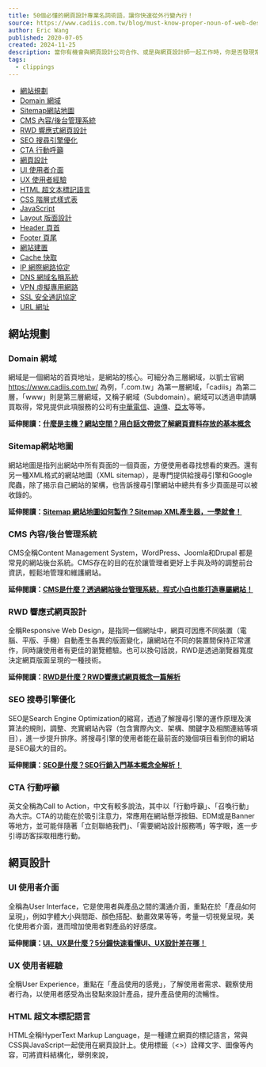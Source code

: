 ```yaml
---
title: 50個必懂的網頁設計專業名詞術語，讓你快速從外行變內行！
source: https://www.cadiis.com.tw/blog/must-know-proper-noun-of-web-design
author: Eric Wang
published: 2020-07-05
created: 2024-11-25
description: 當你有機會與網頁設計公司合作、或是與網頁設計師一起工作時，你是否發現常常聽到一些滿頭問號的專有名詞，我們列出幾個外行人最常問的網頁設計名詞，讓你用最短的時間進入狀況。
tags:
  - clippings
---
```

- [網站規劃](https://www.cadiis.com.tw/blog/must-know-proper-noun-of-web-design#linkto)
- [Domain 網域](https://www.cadiis.com.tw/blog/must-know-proper-noun-of-web-design#linktodomain)
- [Sitemap網站地圖](https://www.cadiis.com.tw/blog/must-know-proper-noun-of-web-design#linktositemap)
- [CMS 內容/後台管理系統](https://www.cadiis.com.tw/blog/must-know-proper-noun-of-web-design#linktocms)
- [RWD 響應式網頁設計](https://www.cadiis.com.tw/blog/must-know-proper-noun-of-web-design#linktorwd)
- [SEO 搜尋引擎優化](https://www.cadiis.com.tw/blog/must-know-proper-noun-of-web-design#linktoseo)
- [CTA 行動呼籲](https://www.cadiis.com.tw/blog/must-know-proper-noun-of-web-design#linktocta)
- [網頁設計](https://www.cadiis.com.tw/blog/must-know-proper-noun-of-web-design#linkto-2)
- [UI 使用者介面](https://www.cadiis.com.tw/blog/must-know-proper-noun-of-web-design#linktoui)
- [UX 使用者經驗](https://www.cadiis.com.tw/blog/must-know-proper-noun-of-web-design#linktoux)
- [HTML 超文本標記語言](https://www.cadiis.com.tw/blog/must-know-proper-noun-of-web-design#linktohtml)
- [CSS 階層式樣式表](https://www.cadiis.com.tw/blog/must-know-proper-noun-of-web-design#linktocss)
- [JavaScript](https://www.cadiis.com.tw/blog/must-know-proper-noun-of-web-design#linktojavascript)
- [Layout 版面設計](https://www.cadiis.com.tw/blog/must-know-proper-noun-of-web-design#linktolayout)
- [Header 頁首](https://www.cadiis.com.tw/blog/must-know-proper-noun-of-web-design#linktoheader)
- [Footer 頁尾](https://www.cadiis.com.tw/blog/must-know-proper-noun-of-web-design#linktofooter)
- [網站建置](https://www.cadiis.com.tw/blog/must-know-proper-noun-of-web-design#linkto-3)
- [Cache 快取](https://www.cadiis.com.tw/blog/must-know-proper-noun-of-web-design#linktocache)
- [IP 網際網路協定](https://www.cadiis.com.tw/blog/must-know-proper-noun-of-web-design#linktoip)
- [DNS 網域名稱系統](https://www.cadiis.com.tw/blog/must-know-proper-noun-of-web-design#linktodns)
- [VPN 虛擬專用網路](https://www.cadiis.com.tw/blog/must-know-proper-noun-of-web-design#linktovpn)
- [SSL 安全通訊協定](https://www.cadiis.com.tw/blog/must-know-proper-noun-of-web-design#linktossl)
- [URL 網址](https://www.cadiis.com.tw/blog/must-know-proper-noun-of-web-design#linktourl)

## 網站規劃

### Domain 網域

網域是一個網站的首頁地址，是網站的核心。可細分為三層網域，以凱士官網 https://www.cadiis.com.tw/ 為例，「.com.tw」為第一層網域，「cadiis」為第二層，「www」則是第三層網域，又稱子網域（Subdomain）。網域可以透過申請購買取得，常見提供此項服務的公司有[中華電信](https://domain.hinet.net/)、[遠傳](http://rs.seed.net.tw/)、[亞太](https://emanager.aptg.com.tw/konakart/Welcome.action)等等。

**延伸閱讀：[什麼是主機？網站空間？用白話文帶您了解網頁資料存放的基本概念](https://www.cadiis.com.tw/blog/what-is-domain-name-host-site)**

### Sitemap網站地圖

網站地圖是指列出網站中所有頁面的一個頁面，方便使用者尋找想看的東西。還有另一種XML格式的網站地圖（XML sitemap），是專門提供給搜尋引擎和Google爬蟲，除了揭示自己網站的架構，也告訴搜尋引擎網站中總共有多少頁面是可以被收錄的。

**延伸閱讀：[Sitemap 網站地圖如何製作？Sitemap XML產生器，一學就會！](https://www.cadiis.com.tw/blog/about-sitemap)**

### CMS 內容/後台管理系統

CMS全稱Content Management System，WordPress、Joomla和Drupal 都是常見的網站後台系統。CMS存在的目的在於讓管理者更好上手與及時的調整前台資訊，輕鬆地管理和維護網站。

**延伸閱讀：[CMS是什麼？透過網站後台管理系統，程式小白也能打造專屬網站！](https://www.cadiis.com.tw/blog/advantages-of-content-management-system)**

### RWD 響應式網頁設計

全稱Responsive Web Design，是指同一個網址中，網頁可因應不同裝置（電腦、平版、手機）自動產生各異的版面變化，讓網站在不同的裝置間保持正常運作，同時讓使用者有更佳的瀏覽體驗。也可以換句話說，RWD是透過瀏覽器寬度決定網頁版面呈現的一種技術。

**延伸閱讀：[RWD是什麼？RWD響應式網頁概念一篇解析](https://www.cadiis.com.tw/blog/rwd-web-design-infographic)**

### SEO 搜尋引擎優化

SEO是Search Engine Optimization的縮寫，透過了解搜尋引擎的運作原理及演算法的規則，調整、充實網站內容（包含實際內文、架構、關鍵字及相關連結等項目），進一步提升排序。將搜尋引擎的使用者能在最前面的幾個項目看到你的網站是SEO最大的目的。

**延伸閱讀：[SEO是什麼？SEO行銷入門基本概念全解析！](https://www.cadiis.com.tw/blog/company-website-seo)**

### CTA 行動呼籲

英文全稱為Call to Action，中文有較多說法，其中以「行動呼籲」、「召喚行動」為大宗。CTA的功能在於吸引注意力，常應用在網站懸浮按鈕、EDM或是Banner等地方，並可能伴隨著「立刻聯絡我們」、「需要網站設計服務嗎」等字眼，進一步引導訪客採取相應行動。

## 網頁設計

### UI 使用者介面

全稱為User Interface，它是使用者與產品之間的溝通介面，重點在於「產品如何呈現」，例如字體大小與間距、顏色搭配、動畫效果等等，考量一切視覺呈現，美化使用者介面，進而增加使用者對產品的好感度。

**延伸閱讀：[UI、UX是什麼？5分鐘快速看懂UI、UX設計差在哪！](https://www.cadiis.com.tw/blog/what-is-ui-ux)**

### UX 使用者經驗

全稱User Experience，重點在「產品使用的感覺」，了解使用者需求、觀察使用者行為，以使用者感受為出發點來設計產品，提升產品使用的流暢性。

### HTML 超文本標記語言

HTML全稱HyperText Markup Language，是一種建立網頁的標記語言，常與CSS與JavaScript一起使用在網頁設計上。使用標籤（<>）詮釋文字、圖像等內容，可將資料結構化，舉例來說，<title>代表網頁標題、<body>則是代表網頁內容。

**延伸閱讀：[什麼是HTML?](https://www.cadiis.com.tw/blog/what-is-html)**

### CSS 階層式樣式表

CSS全稱Cascading Stylesheets，用來美化、描述網站外觀，幫HTML頁面中的所有東西套上不同的樣式，例如顏色、大小、間距等等。

### JavaScript

一種用於增加網頁互動性的程式語言，可以直接嵌入HTML頁面。

**延伸閱讀：[JavaScript是什麼？有什麼用途？JavaScript教學三分鐘帶你解析！](https://www.cadiis.com.tw/blog/what-is-javascript)**

### Layout 版面設計

版面設計指的是網頁的圖文編排。無論是網頁還是平面排版都需要注意是否「易於閱讀」，而與平面印刷不同的是，網頁的任何文字或圖片都是可以連結、可以互動的，因此除了基本的色彩、文字編排，網頁的版面設計還得「易於使用」，須注意按鍵及區塊功能（如選項按鈕、捲軸）的互動設計、因應不同裝置的RWD版面變化等等。

### Header 頁首

指的是網站最上方的區塊，通常會包含網站標誌（Logo）、主選單（Mainmenu）等元素。頁首是一個具識別性的區塊，常駐在上方的傳標誌能讓使用者快速辨別自己所在的網站為何，另一個重要的功能是主選單，透過主選單可以快速切換到網站中的其他頁面，而不是使用上一頁或另開分頁。

### Footer 頁尾

頁尾顧名思義就是網頁最下方的區塊，通常會包含頁尾導航（Footnav）、聯絡資訊、版權聲明、相關連結，頁尾主要的功能是展示但簡化網站結構，把最想提供給使用者的連結資訊放在這裡，引導點擊，並爭取他們停留在網站更長的時間。

## 網站建置

### Cache 快取

快取的位置介於伺服器和用戶端之間，它能夠儲存網站資料，加快網頁載入速度，讓伺服器不需要每次都需要重新要求和下載資料，但這也意味著你瀏覽的網站資料可能不是最新的。

**延伸閱讀：[Cache是什麼？一分鐘了解網頁快取的功能與清除方式](https://www.cadiis.com.tw/blog/cache)**

### IP 網際網路協定

全稱Internet Protocol，IP位址是電腦和網際網路上其他裝置和網站聯繫通訊的位址，並且它是獨一無二的，因此可以用來識別不同的裝置，就像電話號碼一樣，看到來電顯示就能知道這通電話是來自哪裡。

### DNS 網域名稱系統

全稱Domain Name System，它將網域（Domain）名稱轉換成提供給電腦識別的IP地址，若說IP位址是電話號碼，那DNS就像是電話簿，讓名稱和數字有所對應。

### VPN 虛擬專用網路

全稱Virtual Private Network，用來保護在網路上的隱私，透過加密保護個資不受駭客或網際網路服務供應商所侵害，並且允許使用者隱藏自己的位置、IP位址和線上活動等。

### SSL 安全通訊協定

SSL 是 Secure Sockets Layer的縮寫，是伺服器和瀏覽器之間以加密方式溝通的安全技術標準，它確保了兩者間資料的隱密與完整性。檢視網址最前面的鎖頭圖示就可以知道該網站是否安裝SSL 憑證。

![noun001](https://www.cadiis.com.tw/media/com_rsseo/images/webp/dc71bac2a84e7b400b37b505311e3634.webp)

**延伸閱讀：[SSL憑證是什麼？網站還沒裝SSL嗎？三分鐘帶你了解SSL對排名的重要性！](https://www.cadiis.com.tw/blog/what-is-ssl)**

### URL 網址

域名代表網站，網址則是代表這個網站的某個特定頁面。即便是在同一個網站內，所有的頁面都會有一個屬於它的網址，舉個例子來說，下方為一個完整網址，前面www.cadiis.com.tw是域名，後方路徑名稱則是這個頁面專屬的位址。

![noun002](https://www.cadiis.com.tw/media/com_rsseo/images/webp/4fbdf102abce182c20a447e9b2a7036e.webp)

**延伸閱讀：[URL意思是什麼？一篇了解網址結構怎麼設計及使用！](https://www.cadiis.com.tw/blog/what-is-url)**

**當你熟悉這些網頁設計專有名詞**  
**並不代表你了解網頁設計**  
**但它會讓你跟網頁設計師的關係更融洽**

**延伸閱讀：[網站/網頁設計公司這樣挑不踩雷！5大原則教你找到專業設計公司](https://www.cadiis.com.tw/blog/web-design-company-selection)**

**延伸閱讀：**[RWD是什麼？RWD響應式網頁概念一篇解析](https://www.cadiis.com.tw/blog/rwd-web-design-infographic)****

如果你對網頁設計還有什麼不了解的地方，歡迎[詢問凱士](https://www.cadiis.com.tw/contact)

＊ 歡迎分享這篇文章，分享時請加入文章來源：[凱士網頁設計公司](https://www.cadiis.com.tw/)

| **網站設計服務諮詢**  為什麼推薦[台中網頁設計公司](https://www.cadiis.com.tw/)凱士數位？位於台中的凱士相對有機會接觸到各種不同的產業面向，擁有各種產業的網站設計經驗，幫助企業提升網路品牌形象，建立良好的使用體驗。如果您有形象網站、企業網站、客製化網頁、網站改版相關需求，歡迎聯絡我們。  您可以直接[填寫諮詢表單](https://www.cadiis.com.tw/contact)；撥打諮詢電話 [04-22210688](https://www.cadiis.com.tw/blog/)；或[加入凱士LINE](https://line.me/R/ti/p/@596opxxj)由專人與您聯繫。 | [![line qrcode](https://www.cadiis.com.tw/media/com_rsseo/images/webp/b6100873f012a3d1a62498820b420c38.webp)](https://line.me/R/ti/p/@596opxxj) |
| --- | --- |

| ![cadiis](https://www.cadiis.com.tw/media/com_rsseo/images/webp/94dbc20d7d217be9e5f56655dee81aa5.webp) | Eric Wang  凱士網頁設計公司 專案顧問 Eric，擁有設計、理工、管理等跨領域背景，樂於和不同領域的專業工作者進行分享與討論。在專案工作外，同時也兼任大學行銷系業界講師及企業內訓課程講師，長期致力於「網頁設計白話文運動」。 |
| --- | --- |